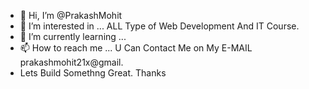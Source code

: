 - 👋 Hi, I’m @PrakashMohit
- 👀 I’m interested in ... ALL Type of Web Development And IT Course.
- 🌱 I’m currently learning ...
- 📫 How to reach me ...   U Can Contact Me on My E-MAIL prakashmohit21x@gmail.
- Lets Build Somethng Great.
Thanks